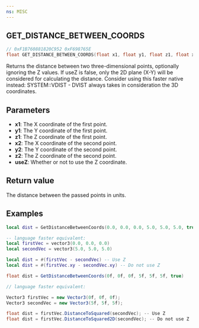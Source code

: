 ```yaml
---
ns: MISC
---
```

## GET_DISTANCE_BETWEEN_COORDS

```c
// 0xF1B760881820C952 0xF698765E
float GET_DISTANCE_BETWEEN_COORDS(float x1, float y1, float z1, float x2, float y2, float z2, BOOL useZ);
```

Returns the distance between two three-dimensional points, optionally ignoring the Z values.
If useZ is false, only the 2D plane (X-Y) will be considered for calculating the distance.
Consider using this faster native instead: SYSTEM::VDIST - DVIST always takes in consideration the 3D coordinates.

## Parameters
* **x1**: The X coordinate of the first point.
* **y1**: The Y coordinate of the first point.
* **z1**: The Z coordinate of the first point.
* **x2**: The X coordinate of the second point.
* **y2**: The Y coordinate of the second point.
* **z2**: The Z coordinate of the second point.
* **useZ**: Whether or not to use the Z coordinate.

## Return value
The distance between the passed points in units.

## Examples
```lua
local dist = GetDistanceBetweenCoords(0.0, 0.0, 0.0, 5.0, 5.0, 5.0, true)

-- language faster equivalent:
local firstVec = vector3(0.0, 0.0, 0.0)
local secondVec = vector3(5.0, 5.0, 5.0)

local dist = #(firstVec - secondVec) -- Use Z
local dist = #(firstVec.xy - secondVec.xy) -- Do not use Z
```
```cs
float dist = GetDistanceBetweenCoords(0f, 0f, 0f, 5f, 5f, 5f, true)

// language faster equivalent:

Vector3 firstVec = new Vector3(0f, 0f, 0f);
Vector3 secondVec = new Vector3(5f, 5f, 5f);

float dist = firstVec.DistanceToSquared(secondVec); -- Use Z
float dist = firstVec.DistanceToSquared2D(secondVec); -- Do not use Z
```